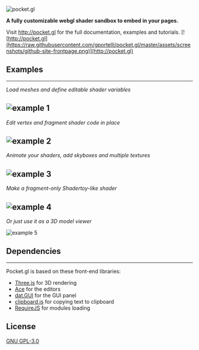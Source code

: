 ![pocket.gl](https://raw.githubusercontent.com/gportelli/pocket.gl/master/assets/screenshots/logo.png)

**A fully customizable webgl shader sandbox to embed in your pages.**

Visit http://pocket.gl for the full documentation, examples and tutorials.
[![http://pocket.gl](https://raw.githubusercontent.com/gportelli/pocket.gl/master/assets/screenshots/github-site-frontpage.png)](http://pocket.gl)

## Examples
---
*Load meshes and define editable shader variables*

![example 1](https://raw.githubusercontent.com/gportelli/pocket.gl/master/assets/screenshots/screenshot1.png)
---
*Edit vertex and fragment shader code in place*

![example 2](https://raw.githubusercontent.com/gportelli/pocket.gl/master/assets/screenshots/screenshot5.png)
---
*Animate your shaders, add skyboxes and multiple textures*

![example 3](https://raw.githubusercontent.com/gportelli/pocket.gl/master/assets/screenshots/screenshot2.png)
---
*Make a fragment-only Shadertoy-like shader*

![example 4](https://raw.githubusercontent.com/gportelli/pocket.gl/master/assets/screenshots/screenshot3.png)
---
*Or just use it as a 3D model viewer*

![example 5](https://raw.githubusercontent.com/gportelli/pocket.gl/master/assets/screenshots/screenshot4.png)

## Dependencies
---
Pocket.gl is based on these front-end libraries:
* [Three.js](http://threejs.org/) for 3D rendering
* [Ace](https://ace.c9.io/) for the editors
* [dat.GUI](http://workshop.chromeexperiments.com/examples/gui/) for the GUI panel
* [clipboard.js](https://clipboardjs.com/) for copying text to clipboard
* [RequireJS](http://requirejs.org/) for modules loading

## License
[GNU GPL-3.0](http://pocket.gl/resources/gpl-license/)
